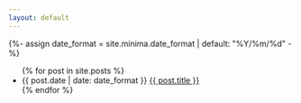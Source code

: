 ```yaml
---
layout: default
---
```


{%- assign date_format = site.minima.date_format | default: "%Y/%m/%d" -%}

<ul>
  {% for post in site.posts %}
    <li>
      <span>{{ post.date | date: date_format }}</span>
      <a href="{{ post.url }}">{{ post.title }}</a>
    </li>
  {% endfor %}
</ul>
